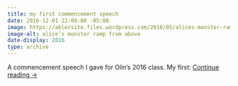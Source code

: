 ```yaml
---
title: my first commencement speech
date: 2016-12-01 22:09:00 -05:00
image: https://ablersite.files.wordpress.com/2016/05/alices-monster-ramp-from-above.jpg
image-alt: alice’s monster ramp from above
date-display: 2016
type: archive
---
```


A commencement speech I gave for Olin’s 2016 class. My first: [Continue reading →](https://ablersite.org/2016/05/16/my-first-commencement-speech/)